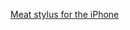 ---
layout: post
wordpress_id: 482
wordpress_url: http://noesbueno.com/archives/482
date: '2010-02-10 19:59:10 -0600'
date_gmt: '2010-02-11 00:59:10 -0600'
body: |
  <p><a href="http://kottke.org/10/02/meat-stylus-for-the-iphone">Meat stylus for the iPhone</a></p>
---
